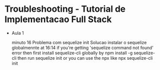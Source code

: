 # Troubleshooting - Tutorial de Implementacao Full Stack

- Aula 1

  minuto 16
  Problema com sequelize init
  Solucao
  instalar o sequelize globalmennte
  at 16:14 if you're getting 'sequelize command not found' error then first install sequelize-cli globally by
  npm install -g sequelize-cli
  then run
  sequelize init
  or you can use the npx like
  npx sequelize-cli init
